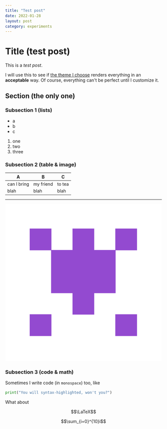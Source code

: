 ```yaml
---
title: "Test post"
date: 2022-01-28
layout: post
category: experiments
---
```


# Title (test post)

This is a _test post_.

I will use this to see if [the theme I choose](https://github.com/jekyll/minima) renders everything in an __acceptable__ way.
Of course, everything can't be perfect until I customize it.

## Section (the only one)

### Subsection 1 (lists)

- a
- b
- c

1. one
2. two
3. three

### Subsection 2 (table & image)

| A | B | C |
| --- | --- | --- |
| can I bring | my friend | to tea |
| blah | blah | blah |

---

![This is not only an alt text but a description that I'd like to see](../android-chrome-512x512.png)

### Subsection 3 (code & math)
Sometimes I write code (in `monospace`) too, like

```python
print("You will syntax-highlighted, won't you?")
```

What about 

$$\LaTeX$$

$$\sum_{i=0}^{10}i$$